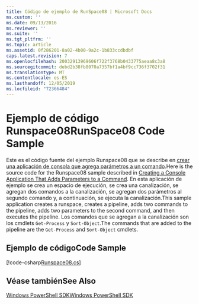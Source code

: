 ```yaml
---
title: Código de ejemplo de RunSpace08 | Microsoft Docs
ms.custom: ''
ms.date: 09/13/2016
ms.reviewer: ''
ms.suite: ''
ms.tgt_pltfrm: ''
ms.topic: article
ms.assetid: 0f286201-8a02-4b00-9a2c-1b833ccdbdbf
caps.latest.revision: 7
ms.openlocfilehash: 20032913969606f722f3768b0433775aeaa8c3a8
ms.sourcegitcommit: debd2b38fb8070a7357bf1a4bf9cc736f3702f31
ms.translationtype: MT
ms.contentlocale: es-ES
ms.lasthandoff: 12/05/2019
ms.locfileid: "72366484"
---
```

# <a name="runspace08-code-sample"></a><span data-ttu-id="34971-102">Ejemplo de código Runspace08</span><span class="sxs-lookup"><span data-stu-id="34971-102">RunSpace08 Code Sample</span></span>

<span data-ttu-id="34971-103">Este es el código fuente del ejemplo Runspace08 que se describe en [crear una aplicación de consola que agrega parámetros a un comando](https://msdn.microsoft.com/en-us/848b2b46-60f1-4a86-b448-cfc7c0cccfba).</span><span class="sxs-lookup"><span data-stu-id="34971-103">Here is the source code for the Runspace08 sample described in [Creating a Console Application That Adds Parameters to a Command](https://msdn.microsoft.com/en-us/848b2b46-60f1-4a86-b448-cfc7c0cccfba).</span></span> <span data-ttu-id="34971-104">En esta aplicación de ejemplo se crea un espacio de ejecución, se crea una canalización, se agregan dos comandos a la canalización, se agregan dos parámetros al segundo comando y, a continuación, se ejecuta la canalización.</span><span class="sxs-lookup"><span data-stu-id="34971-104">This sample application creates a runspace, creates a pipeline, adds two commands to the pipeline, adds two parameters to the second command, and then executes the pipeline.</span></span> <span data-ttu-id="34971-105">Los comandos que se agregan a la canalización son los cmdlets `Get-Process` y `Sort-Object`.</span><span class="sxs-lookup"><span data-stu-id="34971-105">The commands that are added to the pipeline are the `Get-Process` and `Sort-Object` cmdlets.</span></span>

## <a name="code-sample"></a><span data-ttu-id="34971-106">Ejemplo de código</span><span class="sxs-lookup"><span data-stu-id="34971-106">Code Sample</span></span>

[!code-csharp[Runspace08.cs](../../../../powershell-sdk-samples/SDK-2.0/csharp/Runspace08/Runspace08.cs#L11-L86 "Runspace08.cs")]

## <a name="see-also"></a><span data-ttu-id="34971-107">Véase también</span><span class="sxs-lookup"><span data-stu-id="34971-107">See Also</span></span>

[<span data-ttu-id="34971-108">Windows PowerShell SDK</span><span class="sxs-lookup"><span data-stu-id="34971-108">Windows PowerShell SDK</span></span>](../windows-powershell-reference.md)
